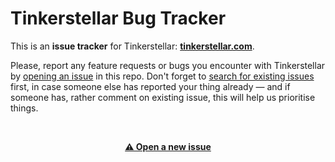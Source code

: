 # Tinkerstellar Bug Tracker

This is an **issue tracker** for Tinkerstellar: **[tinkerstellar.com](https://tinkerstellar.com)**.

Please, report any feature requests or bugs you encounter with Tinkerstellar by [opening an issue](https://github.com/rationalmatter/Tinkerstellar-Issues/issues/new) in this repo. Don't forget to [search for existing issues](https://github.com/rationalmatter/Tinkerstellar-Issues/issues) first, in case someone else has reported your thing already — and if someone has, rather comment on existing issue, this will help us prioritise things.

<br>
<p align="center"><a href="https://github.com/navoshta/Tinkerstellar-Issues/issues/new"><b>⚠️ Open a new issue</b></a></p>
